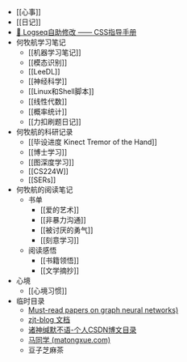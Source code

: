 - [[心事]]
- [[日记]]
- [💅 Logseq自助修改 —— CSS指导手册](https://zhuanlan.zhihu.com/p/548640615)
- 何牧航学习笔记
	- [[机器学习笔记]]
	- [[模态识别]]
	- [[LeeDL]]
	- [[神经科学]]
	- [[Linux和Shell脚本]]
	- [[线性代数]]
	- [[概率统计]]
	- [[力扣刷题日记]]
- 何牧航的科研记录
	- [[毕设进度 Kinect Tremor of the Hand]]
	- [[博士学习]]
	- [[图深度学习]]
	- [[CS224W]]
	- [[SERs]]
- 何牧航的阅读笔记
	- 书单
		- [[爱的艺术]]
		- [[非暴力沟通]]
		- [[被讨厌的勇气]]
		- [[刻意学习]]
	- 阅读感悟
		- [[书籍领悟]]
		- [[文学摘抄]]
- 心境
	- [[心境习惯]]
- 临时目录
	- [ Must-read papers on graph neural networks)](https://github.com/thunlp/GNNPapers?source=post_page-----f24d4eb2cc2b--------------------------------#survey-papers)
	- [zjt-blog 文档](https://zjt-blog.readthedocs.io/zh/latest/%E7%94%9F%E6%B4%BB/index.html)
	- [诸神缄默不语-个人CSDN博文目录](https://blog.csdn.net/PolarisRisingWar/article/details/116396744)
	- [马同学 (matongxue.com)](https://www.matongxue.com/login/?url=https://www.matongxue.com/madocs/447)
	- 豆子芝麻茶